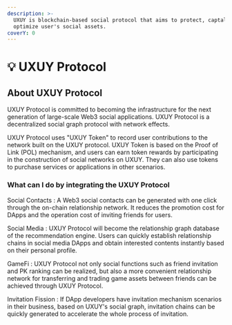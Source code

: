 ```yaml
---
description: >-
  UXUY is blockchain-based social protocol that aims to protect, captalize and
  optimize user's social assets.
coverY: 0
---
```


# 💡 UXUY Protocol

## About UXUY Protocol

UXUY Protocol is committed to becoming the infrastructure for the next generation of large-scale Web3 social applications. UXUY Protocol is a decentralized social graph protocol with network effects.

UXUY Protocol uses "UXUY Token" to record user contributions to the network built on the UXUY protocol. UXUY Token is based on the Proof of Link (POL) mechanism, and users can earn token rewards by participating in the construction of social networks on UXUY. They can also use tokens to purchase services or applications in other scenarios.



### What can I do by integrating the UXUY Protocol

Social Contacts : A Web3 social contacts can be generated with one click through the on-chain relationship network. It reduces the promotion cost for DApps and the operation cost of inviting friends for users.

Social Media : UXUY Protocol will become the relationship graph database of the recommendation engine. Users can quickly establish relationship chains in social media DApps and obtain interested contents instantly based on their personal profile.

GameFi : UXUY Protocol not only social functions such as friend invitation and PK ranking can be realized, but also a more convenient relationship network for transferring and trading game assets between friends can be achieved through UXUY Protocol.

Invitation Fission : If DApp developers have invitation mechanism scenarios in their business, based on UXUY's social graph, invitation chains can be quickly generated to accelerate the whole process of invitation.

